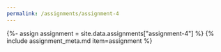 ```yaml
---
permalink: /assignments/assignment-4
---
```


{%- assign assignment = site.data.assignments["assignment-4"] %}
{% include assignment_meta.md item=assignment %}
